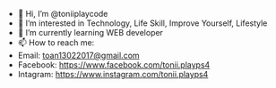 - 👋 Hi, I’m @toniiplaycode
- 👀 I’m interested in Technology, Life Skill, Improve Yourself, Lifestyle
- 🌱 I’m currently learning WEB developer
- 📫 How to reach me:
- Email: toan13022017@gmail.com
- Facebook: https://www.facebook.com/tonii.playps4
- Intagram: https://www.instagram.com/tonii.playps4

<!---
toniiplaycode/toniiplaycode is a ✨ special ✨ repository because its `README.md` (this file) appears on your GitHub profile.
You can click the Preview link to take a look at your changes.
--->
